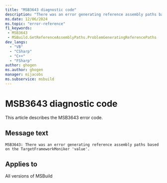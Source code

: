 ```yaml
---
title: "MSB3643 diagnostic code"
description: "There was an error generating reference assembly paths based on the TargetFrameworkMoniker 'value'."
ms.date: 12/06/2024
ms.topic: "error-reference"
f1_keywords:
 - MSB3643
 - MSBuild.GetReferenceAssemblyPaths.ProblemGeneratingReferencePaths
dev_langs:
  - "VB"
  - "CSharp"
  - "C++"
  - "FSharp"
author: ghogen
ms.author: ghogen
manager: mijacobs
ms.subservice: msbuild
---
```


# MSB3643 diagnostic code

<!-- :::ErrorDefinitionDescription::: -->
<!-- :::editable-content name="introDescription"::: -->
This article describes the MSB3643 error code.
<!-- :::editable-content-end::: -->

## Message text

`MSB3643: There was an error generating reference assembly paths based on the TargetFrameworkMoniker 'value'.`

<!-- :::editable-content name="postOutputDescription"::: -->
<!--
{StrBegin="MSB3643: "}
-->
<!-- :::editable-content-end::: -->
<!-- :::ErrorDefinitionDescription-end::: -->

## Applies to

All versions of MSBuild
